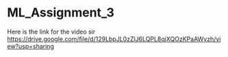 # ML_Assignment_3
Here is the link for the video sir 
https://drive.google.com/file/d/129LbpJL0zZlJ6LQPL8qjXQOzKPaAWyzh/view?usp=sharing
